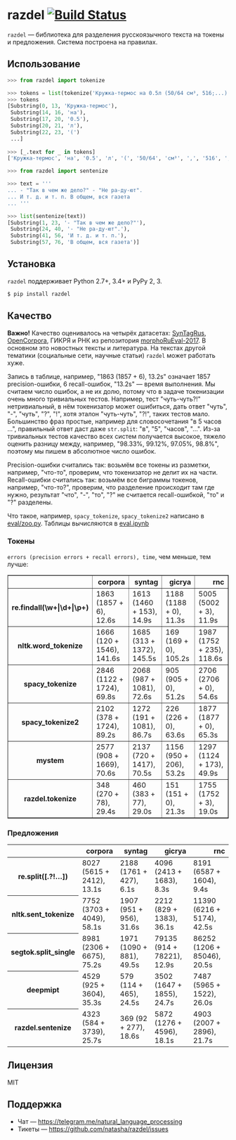 # razdel [![Build Status](https://travis-ci.org/natasha/razdel.svg?branch=master)](https://travis-ci.org/natasha/razdel)

`razdel` — библиотека для разделения русскоязычного текста на токены и предложения. Система построена на правилах. 

## Использование

```python
>>> from razdel import tokenize

>>> tokens = list(tokenize('Кружка-термос на 0.5л (50/64 см³, 516;...)'))
>>> tokens
[Substring(0, 13, 'Кружка-термос'),
 Substring(14, 16, 'на'),
 Substring(17, 20, '0.5'),
 Substring(20, 21, 'л'),
 Substring(22, 23, '(')
 ...]
 
>>> [_.text for _ in tokens]
['Кружка-термос', 'на', '0.5', 'л', '(', '50/64', 'см³', ',', '516', ';', '...', ')']
```

```python
>>> from razdel import sentenize

>>> text = '''
... - "Так в чем же дело?" - "Не ра-ду-ют".
... И т. д. и т. п. В общем, вся газета
... '''

>>> list(sentenize(text))
[Substring(1, 23, '- "Так в чем же дело?"'),
 Substring(24, 40, '- "Не ра-ду-ют".'),
 Substring(41, 56, 'И т. д. и т. п.'),
 Substring(57, 76, 'В общем, вся газета')]
```

## Установка

`razdel` поддерживает Python 2.7+, 3.4+ и PyPy 2, 3.

```bash
$ pip install razdel
```

## Качество

**Важно!** Качество оценивалось на четырёх датасетах: [SynTagRus](https://github.com/UniversalDependencies/UD_Russian-SynTagRus), [OpenCorpora](http://opencorpora.org), ГИКРЯ и РНК из репозитория [morphoRuEval-2017](https://github.com/dialogue-evaluation/morphoRuEval-2017). В основном это новостных тексты и литература. На текстах другой тематики (социальные сети, научные статьи) `razdel` может работать хуже.

Запись в таблице, например, "1863 (1857 + 6), 13.2s" означает 1857 precision-ошибки, 6 recall-ошибок, "13.2s" — время выполнения. Мы считаем число ошибок, а не их долю, потому что в задаче токенизации очень много тривиальных тестов. Например, тест "чуть-чуть?!" нетривиальный, в нём токенизатор может ошибиться, дать ответ "чуть", "-", "чуть", "?", "!",  хотя эталон "чуть-чуть", "?!", таких тестов мало. Большинство фраз простые, например для словосочетания "в 5 часов ...", правильный ответ даст даже `str.split`: "в", "5", "часов", "...". Из-за тривиальных тестов качество всех систем получается высокое, тяжело оценить разницу между, например, "98.33%, 99.12%, 97.05%, 98.8%", поэтому мы пишем в абсолютное число ошибок.

Precision-ошибки считались так: возьмём все токены из разметки, например, "что-то", проверим, что токенизатор не делит их на части. Recall-ошибки считались так: возьмём все биграммы токенов, например, "что-то?", проверим, что разделение происходит там где нужно, результат "что", "-", "то", "?" не считается recall-ошибкой, "то" и "?" разделены.

Что такое, например, `spacy_tokenize`, `spacy_tokenize2` написано в [eval/zoo.py](https://github.com/natasha/razdel/blob/master/razdel/eval/zoo.py). Таблицы вычисляются в [eval.ipynb](https://github.com/natasha/razdel/blob/master/eval.ipynb)

### Токены
`errors (precision errors + recall errors), time`, чем меньше, тем лучше:
<table border="1" class="dataframe">
  <thead>
    <tr style="text-align: right;">
      <th></th>
      <th>corpora</th>
      <th>syntag</th>
      <th>gicrya</th>
      <th>rnc</th>
    </tr>
  </thead>
  <tbody>
    <tr>
      <th>re.findall(\w+|\d+|\p+)</th>
      <td>1863 (1857 + 6), 12.6s</td>
      <td>1613 (1460 + 153), 14.9s</td>
      <td>1188 (1188 + 0), 11.3s</td>
      <td>5005 (5002 + 3), 11.9s</td>
    </tr>
    <tr>
      <th>nltk.word_tokenize</th>
      <td>1666 (120 + 1546), 141.6s</td>
      <td>1685 (313 + 1372), 145.5s</td>
      <td>169 (169 + 0), 105.2s</td>
      <td>1987 (1752 + 235), 118.6s</td>
    </tr>
    <tr>
      <th>spacy_tokenize</th>
      <td>2846 (1122 + 1724), 69.8s</td>
      <td>2068 (987 + 1081), 72.6s</td>
      <td>905 (905 + 0), 51.2s</td>
      <td>2706 (2706 + 0), 54.6s</td>
    </tr>
    <tr>
      <th>spacy_tokenize2</th>
      <td>2102 (378 + 1724), 89.2s</td>
      <td>1272 (191 + 1081), 86.7s</td>
      <td>226 (226 + 0), 63.6s</td>
      <td>1877 (1877 + 0), 65.3s</td>
    </tr>
    <tr>
      <th>mystem</th>
      <td>2577 (908 + 1669), 70.6s</td>
      <td>2137 (720 + 1417), 70.5s</td>
      <td>1156 (950 + 206), 53.2s</td>
      <td>1297 (1124 + 173), 49.9s</td>
    </tr>
    <tr>
      <th>razdel.tokenize</th>
      <td>348 (270 + 78), 29.4s</td>
      <td>460 (383 + 77), 29.0s</td>
      <td>151 (151 + 0), 21.3s</td>
      <td>1755 (1752 + 3), 19.0s</td>
    </tr>
  </tbody>
</table>

### Предложения
<table border="0" class="dataframe">
  <thead>
    <tr style="text-align: right;">
      <th></th>
      <th>corpora</th>
      <th>syntag</th>
      <th>gicrya</th>
      <th>rnc</th>
    </tr>
  </thead>
  <tbody>
    <tr>
      <th>re.split([.?!…])</th>
      <td>8027 (5615 + 2412), 13.1s</td>
      <td>2188 (1761 + 427), 6.1s</td>
      <td>4096 (2413 + 1683), 8.3s</td>
      <td>8191 (6587 + 1604), 9.4s</td>
    </tr>
    <tr>
      <th>nltk.sent_tokenize</th>
      <td>7752 (3703 + 4049), 58.1s</td>
      <td>1907 (951 + 956), 31.6s</td>
      <td>2212 (829 + 1383), 36.1s</td>
      <td>11390 (6216 + 5174), 42.5s</td>
    </tr>
    <tr>
      <th>segtok.split_single</th>
      <td>8981 (2306 + 6675), 75.2s</td>
      <td>1971 (1090 + 881), 49.5s</td>
      <td>79135 (914 + 78221), 12.9s</td>
      <td>86252 (1206 + 85046), 20.5s</td>
    </tr>
    <tr>
      <th>deepmipt</th>
      <td>4529 (925 + 3604), 35.3s</td>
      <td>579 (114 + 465), 24.5s</td>
      <td>3502 (1647 + 1855), 24.7s</td>
      <td>7487 (5965 + 1522), 26.0s</td>
    </tr>
    <tr>
      <th>razdel.sentenize</th>
      <td>4323 (584 + 3739), 25.7s</td>
      <td>369 (92 + 277), 18.6s</td>
      <td>5872 (1276 + 4596), 18.1s</td>
      <td>4903 (2007 + 2896), 21.7s</td>
    </tr>
  </tbody>
</table>

## Лицензия

MIT

## Поддержка

- Чат — https://telegram.me/natural_language_processing
- Тикеты — https://github.com/natasha/razdel/issues

